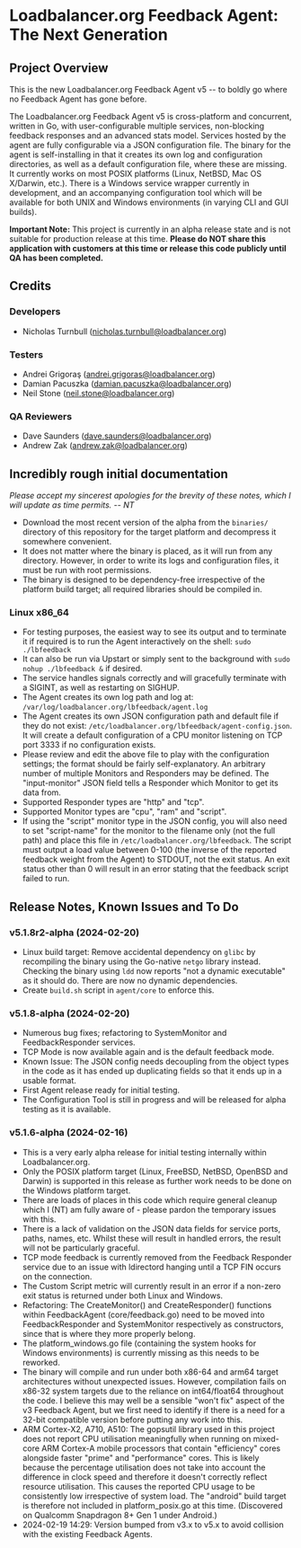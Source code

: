 # Loadbalancer.org Feedback Agent: The Next Generation

## Project Overview

This is the new Loadbalancer.org Feedback Agent v5 -- to boldly go where no Feedback Agent has gone before. 

The Loadbalancer.org Feedback Agent v5 is cross-platform and concurrent, written in Go, with user-configurable multiple services, non-blocking feedback responses and an advanced stats model. Services hosted by the agent are fully configurable via a JSON configuration file. The binary for the agent is self-installing in that it creates its own log and configuration directories, as well as a default configuration file, where these are missing. It currently works on most POSIX platforms (Linux, NetBSD, Mac OS X/Darwin, etc.). There is a Windows service wrapper currently in development, and an accompanying configuration tool which will be available for both UNIX and Windows environments (in varying CLI and GUI builds).

**Important Note:** This project is currently in an alpha release state and is not suitable for production release at this time.
**Please do NOT share this application with customers at this time or release this code publicly until QA has been completed.**

## Credits

### Developers
- Nicholas Turnbull (nicholas.turnbull@loadbalancer.org)

### Testers
- Andrei Grigoraş (andrei.grigoras@loadbalancer.org)
- Damian Pacuszka (damian.pacuszka@loadbalancer.org)
- Neil Stone (neil.stone@loadbalancer.org)

### QA Reviewers
- Dave Saunders (dave.saunders@loadbalancer.org)
- Andrew Zak (andrew.zak@loadbalancer.org)

## Incredibly rough initial documentation
*Please accept my sincerest apologies for the brevity of these notes, which I will update as time permits. -- NT*
- Download the most recent version of the alpha from the `binaries/` directory of this repository for the target platform and decompress it somewhere convenient.
- It does not matter where the binary is placed, as it will run from any directory. However, in order to write its logs and configuration files, it must be run with root permissions.
- The binary is designed to be dependency-free irrespective of the platform build target; all required libraries should be compiled in.
### Linux x86_64
- For testing purposes, the easiest way to see its output and to terminate it if required is to run the Agent interactively on the shell: `sudo ./lbfeedback`
- It can also be run via Upstart or simply sent to the background with `sudo nohup ./lbfeedback &` if desired.
- The service handles signals correctly and will gracefully terminate with a SIGINT, as well as restarting on SIGHUP.
- The Agent creates its own log path and log at: `/var/log/loadbalancer.org/lbfeedback/agent.log`
- The Agent creates its own JSON configuration path and default file if they do not exist: `/etc/loadbalancer.org/lbfeedback/agent-config.json`. It will create a default configuration of a CPU monitor listening on TCP port 3333 if no configuration exists.
- Please review and edit the above file to play with the configuration settings; the format should be fairly self-explanatory. An arbitrary number of multiple Monitors and Responders may be defined. The "input-monitor" JSON field tells a Responder which Monitor to get its data from.
- Supported Responder types are "http" and "tcp".
- Supported Monitor types are "cpu", "ram" and "script".
- If using the "script" monitor type in the JSON config, you will also need to set "script-name" for the monitor to the filename only (not the full path) and place this file in `/etc/loadbalancer.org/lbfeedback`. The script must output a load value between 0-100 (the inverse of the reported feedback weight from the Agent) to STDOUT, not the exit status. An exit status other than 0 will result in an error stating that the feedback script failed to run.

## Release Notes, Known Issues and To Do

### v5.1.8r2-alpha (2024-02-20)
- Linux build target: Remove accidental dependency on `glibc` by recompiling the binary using the Go-native `netgo` library instead. Checking the binary using `ldd` now reports "not a dynamic executable" as it should do. There are now no dynamic dependencies.
- Create `build.sh` script in `agent/core` to enforce this.

### v5.1.8-alpha (2024-02-20)
- Numerous bug fixes; refactoring to SystemMonitor and FeedbackResponder services.
- TCP Mode is now available again and is the default feedback mode.
- Known Issue: The JSON config needs decoupling from the object types in the code as it has ended up duplicating fields so that it ends up in a usable format.
- First Agent release ready for initial testing.
- The Configuration Tool is still in progress and will be released for alpha testing as it is available.

### v5.1.6-alpha (2024-02-16)
- This is a very early alpha release for initial testing internally within Loadbalancer.org.
- Only the POSIX platform target (Linux, FreeBSD, NetBSD, OpenBSD and Darwin) is supported in this release as further work needs to be done on the Windows platform target.
- There are loads of places in this code which require general cleanup which I (NT) am fully aware of - please pardon the temporary issues with this.
- There is a lack of validation on the JSON data fields for service ports, paths, names, etc. Whilst these will result in handled errors, the result will not be particularly graceful.
- TCP mode feedback is currently removed from the Feedback Responder service due to an issue with ldirectord hanging until a TCP FIN occurs on the connection.
- The Custom Script metric will currently result in an error if a non-zero exit status is returned under both Linux and Windows.
- Refactoring: The CreateMonitor() and CreateResponder() functions within FeedbackAgent (core/feedback.go) need to be moved into FeedbackResponder and SystemMonitor respectively as constructors, since that is where they more properly belong.
- The platform_windows.go file (containing the system hooks for Windows environments) is currently missing as this needs to be reworked.
- The binary will compile and run under both x86-64 and arm64 target architectures without unexpected issues. However, compilation fails on x86-32 system targets due to the reliance on int64/float64 throughout the code. I believe this may well be a sensible "won't fix" aspect of the v3 Feedback Agent, but we first need to identify if there is a need for a 32-bit compatible version before putting any work into this.
- ARM Cortex-X2, A710, A510: The gopsutil library used in this project does not report CPU utilisation meaningfully when running on mixed-core ARM Cortex-A mobile processors that contain "efficiency" cores alongside faster "prime" and "performance" cores. This is likely because the percentage utilisation does not take into account the difference in clock speed and therefore it doesn't correctly reflect resource utilisation. This causes the reported CPU usage to be consistently low irrespective of system load. The "android" build target is therefore not included in platform_posix.go at this time. (Discovered on Qualcomm Snapdragon 8+ Gen 1 under Android.)
- 2024-02-19 14:29: Version bumped from v3.x to v5.x to avoid collision with the existing Feedback Agents.